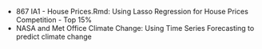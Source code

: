 * 867 IA1 - House Prices.Rmd: Using Lasso Regression for House Prices Competition - Top 15%  
* NASA and Met Office Climate Change: Using Time Series Forecasting to predict climate change
